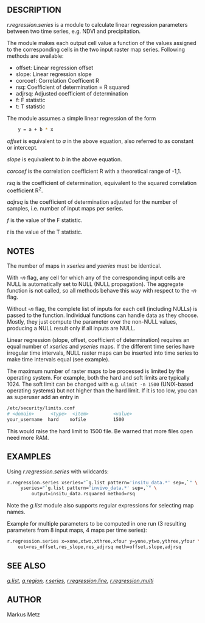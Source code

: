## DESCRIPTION

*r.regression.series* is a module to calculate linear regression
parameters between two time series, e.g. NDVI and precipitation.

The module makes each output cell value a function of the values
assigned to the corresponding cells in the two input raster map series.
Following methods are available:

  - offset: Linear regression offset
  - slope: Linear regression slope
  - corcoef: Correlation Coefficent R
  - rsq: Coefficient of determination = R squared
  - adjrsq: Adjusted coefficient of determination
  - f: F statistic
  - t: T statistic

The module assumes a simple linear regression of the form

```sh
    y = a + b * x
```

*offset* is equivalent to *a* in the above equation, also referred to as
constant or intercept.

*slope* is equivalent to *b* in the above equation.

*corcoef* is the correlation coefficient R with a theoretical range of
-1,1.

*rsq* is the coefficient of determination, equivalent to the squared
correlation coefficient R<sup>2</sup>.

*adjrsq* is the coefficient of determination adjusted for the number of
samples, i.e. number of input maps per series.

*f* is the value of the F statistic.

*t* is the value of the T statistic.

## NOTES

The number of maps in *xseries* and *yseries* must be identical.

With *-n* flag, any cell for which any of the corresponding input cells
are NULL is automatically set to NULL (NULL propagation). The aggregate
function is not called, so all methods behave this way with respect to
the *-n* flag.

Without *-n* flag, the complete list of inputs for each cell (including
NULLs) is passed to the function. Individual functions can handle data
as they choose. Mostly, they just compute the parameter over the
non-NULL values, producing a NULL result only if all inputs are NULL.

Linear regression (slope, offset, coefficient of determination) requires
an equal number of *xseries* and *yseries* maps. If the different time
series have irregular time intervals, NULL raster maps can be inserted
into time series to make time intervals equal (see example).

The maximum number of raster maps to be processed is limited by the
operating system. For example, both the hard and soft limits are
typically 1024. The soft limit can be changed with e.g. `ulimit -n 1500`
(UNIX-based operating systems) but not higher than the hard limit. If it
is too low, you can as superuser add an entry in

```sh
/etc/security/limits.conf
# <domain>      <type>  <item>         <value>
your_username  hard    nofile          1500
```

This would raise the hard limit to 1500 file. Be warned that more files
open need more RAM.

## EXAMPLES

Using *r.regression.series* with wildcards:  

```sh
r.regression.series xseries="`g.list pattern='insitu_data.*' sep=,`" \
     yseries="`g.list pattern='invivo_data.*' sep=,`" \
         output=insitu_data.rsquared method=rsq
```

Note the *g.list* module also supports regular expressions for selecting
map names.

Example for multiple parameters to be computed in one run (3 resulting
parameters from 8 input maps, 4 maps per time series):

```sh
r.regression.series x=xone,xtwo,xthree,xfour y=yone,ytwo,ythree,yfour \
    out=res_offset,res_slope,res_adjrsq meth=offset,slope,adjrsq
```

## SEE ALSO

*[g.list](https://grass.osgeo.org/grass-stable/manuals/g.list.html),
[g.region](https://grass.osgeo.org/grass-stable/manuals/g.region.html),
[r.series](https://grass.osgeo.org/grass-stable/manuals/r.series.html),
[r.regression.line](https://grass.osgeo.org/grass-stable/manuals/r.regression.line.html),
[r.regression.multi](https://grass.osgeo.org/grass-stable/manuals/r.regression.multi.html)*

## AUTHOR

Markus Metz
